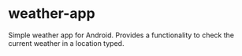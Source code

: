 # weather-app
Simple weather app for Android. Provides a functionality to check the current weather in a location typed.
